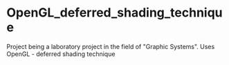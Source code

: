 # OpenGL_deferred_shading_technique
Project being a laboratory project in the field of "Graphic Systems". Uses OpenGL - deferred shading technique
